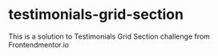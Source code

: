 # testimonials-grid-section
This is a solution to Testimonials Grid Section challenge from Frontendmentor.io

